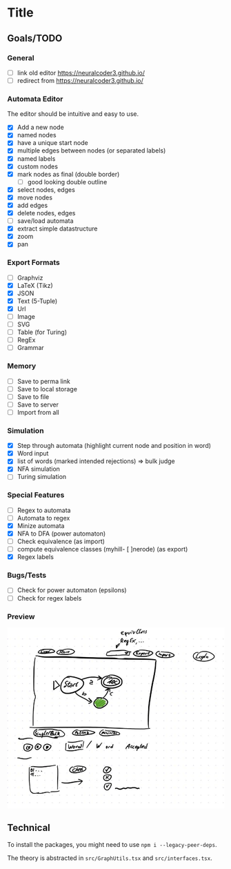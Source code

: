 # Title

<General Info>

## Goals/TODO

### General

- [ ] link old editor https://neuralcoder3.github.io/
- [ ] redirect from https://neuralcoder3.github.io/

### Automata Editor

The editor should be intuitive and easy to use.
- [x] Add a new node
- [x] named nodes
- [x] have a unique start node
- [x] multiple edges between nodes (or separated labels)
- [x] named labels
- [x] custom nodes
- [x] mark nodes as final (double border)
  - [ ] good looking double outline
- [x] select nodes, edges
- [x] move nodes
- [x] add edges
- [x] delete nodes, edges
- [ ] save/load automata
- [x] extract simple datastructure
- [x] zoom
- [x] pan

### Export Formats

- [ ] Graphviz
- [x] LaTeX (Tikz)
- [x] JSON
- [x] Text (5-Tuple)
- [x] Url
- [ ] Image
- [ ] SVG
- [ ] Table (for Turing)
- [ ] RegEx
- [ ] Grammar

### Memory

- [ ] Save to perma link
- [ ] Save to local storage
- [ ] Save to file
- [ ] Save to server
- [ ] Import from all

### Simulation

- [x] Step through automata (highlight current node and position in word)
- [x] Word input
- [x] list of words (marked intended rejections) => bulk judge
- [x] NFA simulation
- [ ] Turing simulation

### Special Features

- [ ] Regex to automata
- [ ] Automata to regex
- [x] Minize automata
- [x] NFA to DFA (power automaton)
- [ ] Check equivalence (as import)
- [ ] compute equivalence classes (myhill- [ ]nerode) (as export)
- [x] Regex labels

### Bugs/Tests

- [ ] Check for power automaton (epsilons)
- [ ] Check for regex labels

### Preview

![Concept](concept.png)


## Technical

To install the packages, you might need to use `npm i --legacy-peer-deps`.

The theory is abstracted in `src/GraphUtils.tsx` and `src/interfaces.tsx`.

